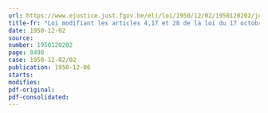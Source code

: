 ```yaml
---
url: https://www.ejustice.just.fgov.be/eli/loi/1950/12/02/1950120202/justel
title-fr: "Loi modifiant les articles 4,17 et 28 de la loi du 17 octobre 1945 établissant un impôt sur le capital"
date: 1950-12-02
source:
number: 1950120202
page: 8498
case: 1950-12-02/02
publication: 1950-12-06
starts:
modifies:
pdf-original:
pdf-consolidated:
---
```


